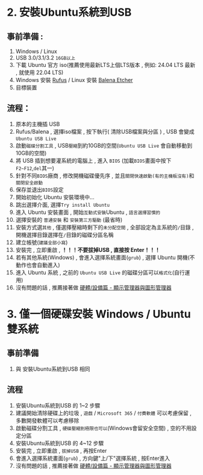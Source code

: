 # 2. 安裝Ubuntu系統到USB
## 事前準備 : 
1. Windows / Linux
2. USB 3.0/3.1/3.2 `16GB以上`
3. 下載 Ubuntu 官方 iso(推薦使用最新LTS上個LTS版本 , 例如: 24.04 LTS 最新 , 就使用 22.04 LTS)
4. Windows 安裝 [Rufus](https://rufus.ie/zh_TW/) / Linux 安裝 [Balena Etcher](https://www.balena.io/etcher/)
5. 目標裝置
## 流程：
1. 原本的主機插 USB
2. Rufus/Balena , 選擇iso檔案 , 按下執行( 清除USB檔案與分區 ) , USB 會變成 `Ubuntu USB Live` 
3. 啟動`磁碟分割工具` , USB`壓縮`到約10GB的空間(`Ubuntu USB Live` 會自動移動到10GB的空間)
4. 將 USB 插到想要灌系統的電腦上 , 進入 `BIOS` (加載`BIOS`畫面中按下`F2~F12`,`del`其一)
5. 針對不同`BIOS`廠商 , 修改開機磁碟優先序 , 並且`關閉快速啟動(有的主機板沒有)`和`關閉安全啟動`
6. 保存並退出`BIOS`設定
7. 開始初始化 Ubuntu 安裝環境中...
8. 跳出選擇介面, 選擇`Try install Ubuntu`
9. 進入 Ubuntu 安裝畫面 , 開始`互動式安裝`Ubuntu , `語言選擇習慣的`
10. 選擇安裝的 `普通安裝` 和 `安裝第三方驅動` (最省時)
11. 安裝方式選`其他` , 僅選擇壓縮時剩下的`未分配空間` , 全部設定為主系統的`/`目錄 , 開機選擇目錄選擇在`/`目錄的磁碟分區名稱
12. 建立帳號(`建議全部小寫`)
13. 安裝完 , 立即重啟 , **！！！不要拔掉USB , 直接按 Enter！！！** 
14. 若有其他系統(Windows) , 會進入選擇系統畫面(`grub`) , 選擇 Ubuntu 開機(不動作也會自動進入)
15. 進入 Ubuntu 系統 , 之前的 `Ubuntu USB Live` 的磁碟分區可以`格式化`(自行運用)
16. 沒有問題的話 , 推薦接著做 [硬體/設備篇 - 顯示管理器與圖形管理器](./display_manager_and_graphics_manager.md)
# 3. 僅一個硬碟安裝 Windows / Ubuntu 雙系統
## 事前準備
1. 與 安裝Ubuntu系統到USB 相同
## 流程
1. 安裝Ubuntu系統到USB 的 1~2 步驟  
2. 建議開始清除硬碟上的垃圾 , `遊戲` / `Microsoft 365` / `付費軟體` 可以考慮保留 , 多數開發軟體可以考慮移除  
3. 啟動磁碟分割工具 , `硬碟壓縮到極限也可以`(Windows會留安全空間) , 空的不用設定分區
4. 安裝Ubuntu系統到USB 的 4~12 步驟  
5. 安裝完 , 立即重啟 , `拔掉USB` , 再按Enter
6. 會進入選擇系統畫面(`grub`) , 方向鍵"上/下"選擇系統 , 按Enter進入
7. 沒有問題的話 , 推薦接著做 [硬體/設備篇 - 顯示管理器與圖形管理器](./display_manager_and_graphics_manager.md)
